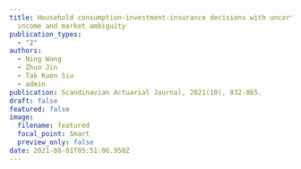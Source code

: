 ```yaml
---
title: Household consumption-investment-insurance decisions with uncertain
  income and market ambiguity
publication_types:
  - "2"
authors:
  - Ning Wang
  - Zhuo Jin
  - Tak Kuen Siu
  - admin
publication: Scandinavian Actuarial Journal, 2021(10), 832-865.
draft: false
featured: false
image:
  filename: featured
  focal_point: Smart
  preview_only: false
date: 2021-08-01T05:51:06.950Z
---
```

